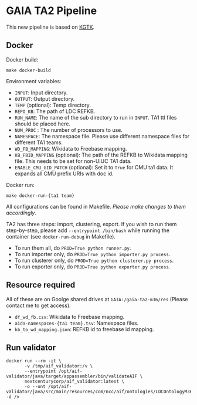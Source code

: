 # GAIA TA2 Pipeline

This new pipeline is based on [KGTK](https://github.com/usc-isi-i2/kgtk).


## Docker

Docker build:

```
make docker-build
```

Environment variables:

- `INPUT`: Input directory.
- `OUTPUT`: Output directory.
- `TEMP` (optional): Temp directory.
- `REPO_KB`: The path of LDC REFKB.
- `RUN_NAME`: The name of the sub directory to run in `INPUT`. TA1 ttl files should be placed here.
- `NUM_PROC` : The number of processors to use.
- `NAMESPACE`: The namespace file. Please use different namespace files for different TA1 teams.
- `WD_FB_MAPPING`: Wikidata to Freebase mapping.
- `KB_FBID_MAPPING` (optional): The path of the REFKB to Wikidata mapping file. This needs to be set for non-UIUC TA1 data.
- `ENABLE_CMU_GID_PATCH` (optional): Set it to `True` for CMU ta1 data. It expands all CMU prefix URIs with doc id.

Docker run:

```
make docker-run-{ta1 team}
```

All configurations can be found in Makefile. *Please make changes to them accordingly*.

TA2 has three steps: import, clustering, export. 
If you wish to run them step-by-step, please add `--entrypoint /bin/bash` while running the container (see `docker-run-debug` in Makefile).

- To run them all, do `PROD=True python runner.py`. 
- To run importer only, do `PROD=True python importer.py process`.
- To run clusterer only, do `PROD=True python clusterer.py process`.
- To run exporter only, do `PROD=True python exporter.py process`.

## Resource required

All of these are on Goolge shared drives at `GAIA:/gaia-ta2-m36/res` (Please contact me to get access).

- `df_wd_fb.csv`: Wikidata to Freebase mapping.
- `aida-namespaces-{ta1 team}.tsv`: Namespace files.
- `kb_to_wd_mapping.json`: REFKB id to freebase id mapping.


## Run validator

```
docker run --rm -it \
       -v /tmp/aif_validator:/v \
       --entrypoint /opt/aif-validator/java/target/appassembler/bin/validateAIF \
       nextcenturycorp/aif_validator:latest \
       -o --ont /opt/aif-validator/java/src/main/resources/com/ncc/aif/ontologies/LDCOntologyM36 -d /v
```
